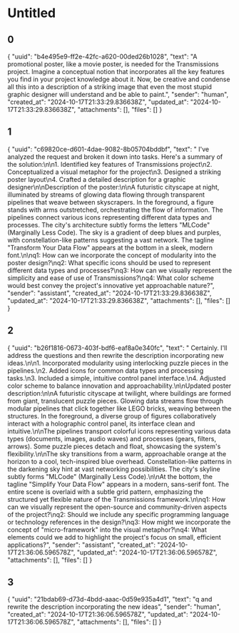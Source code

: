 # Untitled

## 0

{
  "uuid": "b4e495e9-ff2e-42fc-a620-00ded26b1028",
  "text": "A promotional poster, like a movie poster,  is needed for the Transmissions project. Imagine a conceptual  notion that incorporates all the key features  you find in your project knowledge about it. Now, be creative and condense all this into a description of a striking image that even the most stupid graphic designer will understand and be able to paint.",
  "sender": "human",
  "created_at": "2024-10-17T21:33:29.836638Z",
  "updated_at": "2024-10-17T21:33:29.836638Z",
  "attachments": [],
  "files": []
}

## 1

{
  "uuid": "c69820ce-d601-4dae-9082-8b05704bddbf",
  "text": " I've analyzed the request and broken it down into tasks. Here's a summary of the solution:\n\n1. Identified key features of Transmissions project\n2. Conceptualized a visual metaphor for the project\n3. Designed a striking poster layout\n4. Crafted a detailed description for a graphic designer\n\nDescription of the poster:\n\nA futuristic cityscape at night, illuminated by streams of glowing data flowing through transparent pipelines that weave between skyscrapers. In the foreground, a figure stands with arms outstretched, orchestrating the flow of information. The pipelines connect various icons representing different data types and processes. The city's architecture subtly forms the letters \"MLCode\" (Marginally Less Code). The sky is a gradient of deep blues and purples, with constellation-like patterns suggesting a vast network. The tagline \"Transform Your Data Flow\" appears at the bottom in a sleek, modern font.\n\nq1: How can we incorporate the concept of modularity into the poster design?\nq2: What specific icons should be used to represent different data types and processes?\nq3: How can we visually represent the simplicity and ease of use of Transmissions?\nq4: What color scheme would best convey the project's innovative yet approachable nature?",
  "sender": "assistant",
  "created_at": "2024-10-17T21:33:29.836638Z",
  "updated_at": "2024-10-17T21:33:29.836638Z",
  "attachments": [],
  "files": []
}

## 2

{
  "uuid": "b26f1816-0673-403f-bdf6-eaf8a0e340fc",
  "text": " Certainly. I'll address the questions and then rewrite the description incorporating new ideas.\n\n1. Incorporated modularity using interlocking puzzle pieces in the pipelines.\n2. Added icons for common data types and processing tasks.\n3. Included a simple, intuitive control panel interface.\n4. Adjusted color scheme to balance innovation and approachability.\n\nUpdated poster description:\n\nA futuristic cityscape at twilight, where buildings are formed from giant, translucent puzzle pieces. Glowing data streams flow through modular pipelines that click together like LEGO bricks, weaving between the structures. In the foreground, a diverse group of figures collaboratively interact with a holographic control panel, its interface clean and intuitive.\n\nThe pipelines transport colorful icons representing various data types (documents, images, audio waves) and processes (gears, filters, arrows). Some puzzle pieces detach and float, showcasing the system's flexibility.\n\nThe sky transitions from a warm, approachable orange at the horizon to a cool, tech-inspired blue overhead. Constellation-like patterns in the darkening sky hint at vast networking possibilities. The city's skyline subtly forms \"MLCode\" (Marginally Less Code).\n\nAt the bottom, the tagline \"Simplify Your Data Flow\" appears in a modern, sans-serif font. The entire scene is overlaid with a subtle grid pattern, emphasizing the structured yet flexible nature of the Transmissions framework.\n\nq1: How can we visually represent the open-source and community-driven aspects of the project?\nq2: Should we include any specific programming language or technology references in the design?\nq3: How might we incorporate the concept of \"micro-framework\" into the visual metaphor?\nq4: What elements could we add to highlight the project's focus on small, efficient applications?",
  "sender": "assistant",
  "created_at": "2024-10-17T21:36:06.596578Z",
  "updated_at": "2024-10-17T21:36:06.596578Z",
  "attachments": [],
  "files": []
}

## 3

{
  "uuid": "21bdab69-d73d-4bdd-aaac-0d59e935a4d1",
  "text": "q and rewrite the description incorporating the new ideas",
  "sender": "human",
  "created_at": "2024-10-17T21:36:06.596578Z",
  "updated_at": "2024-10-17T21:36:06.596578Z",
  "attachments": [],
  "files": []
}
